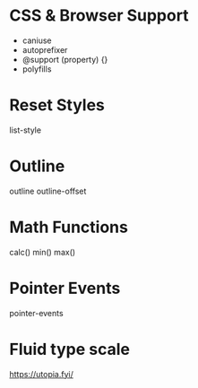 # CSS & Browser Support
- caniuse
- autoprefixer
- @support (property) {}
- polyfills

# Reset Styles
list-style

# Outline
outline
outline-offset

# Math Functions
calc() min() max()

# Pointer Events
pointer-events

# Fluid type scale
https://utopia.fyi/
